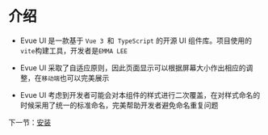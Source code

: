 # 介绍

* Evue UI 是一款基于 `Vue 3 `和` TypeScript` 的开源 UI 组件库。项目使用的`vite`构建工具，开发者是`EMMA LEE`

* Evue UI 采取了自适应原则，因此页面显示可以根据屏幕大小作出相应的调整，在`移动端`也可以完美展示

* Evue UI 考虑到开发者可能会对本组件的样式进行二次覆盖，在对样式命名的时候采用了统一的标准命名，完美帮助开发者避免命名重复问题

下一节：[安装](#/doc/install)
